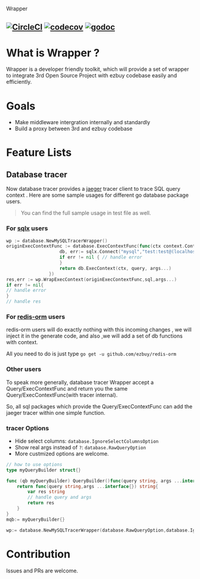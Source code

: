 Wrapper

[![CircleCI](https://circleci.com/gh/ezbuy/wrapper/tree/master.svg?style=svg)](https://circleci.com/gh/ezbuy/wrapper/tree/master)
[![codecov](https://codecov.io/gh/ezbuy/wrapper/branch/feature%2Fadd-trace/graph/badge.svg)](https://codecov.io/gh/ezbuy/wrapper)
[![godoc](https://img.shields.io/badge/godoc-reference-5272B4.svg?style=flat)](https://godoc.org/github.com/ezbuy/wrapper)
---

# What is Wrapper ?

Wrapper is a developer friendly toolkit, which will provide a set of wrapper to integrate 3rd Open Source Project with ezbuy codebase easily and efficiently.

# Goals

* Make middleware intergration internally and standardly
* Build a proxy between 3rd and ezbuy codebase

# Feature Lists

## Database tracer

Now database tracer provides a [jaeger](https://github.com/uber/jaeger-client-go) tracer client to trace SQL query context . Here are some sample usages for different go database package users.

> You can find the full sample usage in test file as well.

### For [sqlx](https://github.com/jmoiron/sqlx) users

```go
wp := database.NewMySQLTracerWrapper()
originExecContextFunc := database.ExecContextFunc(func(ctx context.Context, query string, args ...interface{}) (sql.Result, error) {
					db, err:= sqlx.Connect("mysql","test:test@(localhost:3306)/test")
					if err != nil { // handle error
					}
					return db.ExecContext(ctx, query, args...)
				})
res,err := wp.WrapExecContext(originExecContextFunc,sql,args...)
if err != nil{
// handle error
}
// handle res
```

### For [redis-orm](https://github.com/ezbuy/redis-orm) users

redis-orm users will do exactly nothing with this incoming changes , we will inject it in the generate code, and also ,we will add a set of db functions with context.

All you need to do is just type `go get -u github.com/ezbuy/redis-orm`

### Other users

To speak more generally, database tracer Wrapper accept a Query/ExecContextFunc and return you the same Query/ExecContextFunc(with tracer internal).

So, all sql packages which provide the Query/ExecContextFunc can add the jaeger tracer within one simple function.

### tracer Options

* Hide select columns: `database.IgnoreSelectColumnsOption`
* Show real args instead of `?`: `database.RawQueryOption`
* More custmized options are welcome.
```go
// how to use options
type myQueryBuilder struct{}

func (qb myQueryBuilder) QueryBuilder()func(query string, args ...interface{}) string{
    return func(query string,args ...interface{}) string{
        var res string
        // handle query and args
        return res
    }
}
mqb:= myQueryBuilder{}

wp:= database.NewMySQLTracerWrapper(database.RawQueryOption,database.IgnoreSelectColumnsOption,mqb)

```

# Contribution

Issues and PRs are welcome.

